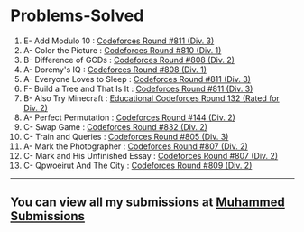 # Problems-Solved
1. E- Add Modulo 10 : [Codeforces Round #811 (Div. 3)](https://codeforces.com/problemset/problem/1714/E)
2. A- Color the Picture : [Codeforces Round #810 (Div. 1)](https://codeforces.com/problemset/problem/1710/A)
3. B- Difference of GCDs : [Codeforces Round #808 (Div. 2)](https://codeforces.com/problemset/problem/1708/B)
4. A- Doremy's IQ : [Codeforces Round #808 (Div. 1)](https://codeforces.com/problemset/problem/1707/A)
5. A- Everyone Loves to Sleep : [Codeforces Round #811 (Div. 3)](https://codeforces.com/contest/1714/problem/A)
6. F- Build a Tree and That Is It : [Codeforces Round #811 (Div. 3)](https://codeforces.com/problemset/problem/1714/F)
7. B- Also Try Minecraft : [Educational Codeforces Round 132 (Rated for Div. 2)](https://codeforces.com/problemset/problem/1709/B)
8. A- Perfect Permutation : [Codeforces Round #144 (Div. 2)](https://codeforces.com/problemset/problem/233/A)
9. C- Swap Game : [Codeforces Round #832 (Div. 2)](https://codeforces.com/problemset/problem/1747/C)
10. C- Train and Queries : [Codeforces Round #805 (Div. 3)](https://codeforces.com/contest/1702/problem/C)
11. A- Mark the Photographer : [Codeforces Round #807 (Div. 2)](https://codeforces.com/contest/1705/problem/A)
12. C- Mark and His Unfinished Essay : [Codeforces Round #807 (Div. 2)](https://codeforces.com/contest/1705/problem/C)
13. C- Qpwoeirut And The City : [Codeforces Round #809 (Div. 2)](https://codeforces.com/contest/1706/problem/C)

____

## You can view all my submissions at [Muhammed Submissions](https://codeforces.com/submissions/Muhammed_EmadEldeen)

